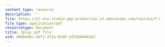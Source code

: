 ```yaml
---
content_type: resource
description: ''
file: https://ol-ocw-studio-app-production.s3.amazonaws.com/courses/7-01sc-fundamentals-of-biology-fall-2011/d86b640cdef3372a01d5a333b84461b3_0ZxeQqtAVl0.pdf
file_type: application/pdf
resourcetype: Document
title: 3play pdf file
uid: d86b640c-def3-372a-01d5-a333b84461b3
---
```

